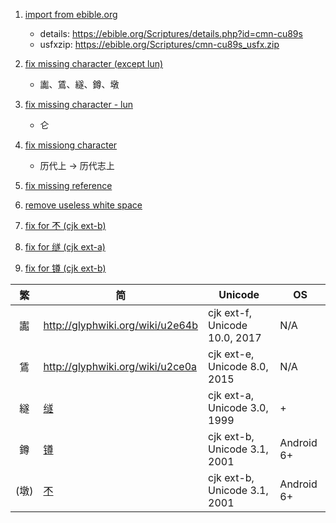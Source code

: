 1. [import from ebible.org](../../commit/52bac40)
   - details: https://ebible.org/Scriptures/details.php?id=cmn-cu89s
   - usfxzip: https://ebible.org/Scriptures/cmn-cu89s_usfx.zip

2. [fix missing character (except lun)](../../commit/39e1c42)
   - 讟、鵀、繸、鐏、墩

3. [fix missing character - lun](../../commit/3c6f2d8)
   - 仑

4. [fix missiong character](../../commit/e4f6312)
   - 历代上 -> 历代志上

5. [fix missing reference](../../commit/391cefe)

6. [remove useless white space](../../commit/736553c)

7. [fix for 𣎴 (cjk ext-b)](../../commit/a595f96)

8. [fix for 䍁 (cjk ext-a)](../../commit/06a80d9)

9. [fix for 𨱔 (cjk ext-b)](../../commit/29887a5)


| 繁 | 简 | Unicode | OS |
| :--: | -- | ------- | -- |
| 讟 | http://glyphwiki.org/wiki/u2e64b  | cjk ext-f, Unicode 10.0, 2017 | N/A |
| 鵀 | http://glyphwiki.org/wiki/u2ce0a  | cjk ext-e, Unicode 8.0, 2015 | N/A |
| 繸 | [䍁](https://www.unicode.org/cgi-bin/GetUnihanData.pl?codepoint=4341) | cjk ext-a, Unicode 3.0, 1999 | +  |
| 鐏 | [𨱔](https://www.unicode.org/cgi-bin/GetUnihanData.pl?codepoint=28c54) | cjk ext-b, Unicode 3.1, 2001 | Android 6+ |
| (墩) | [𣎴](https://www.unicode.org/cgi-bin/GetUnihanData.pl?codepoint=233b4) | cjk ext-b, Unicode 3.1, 2001 | Android 6+ |
